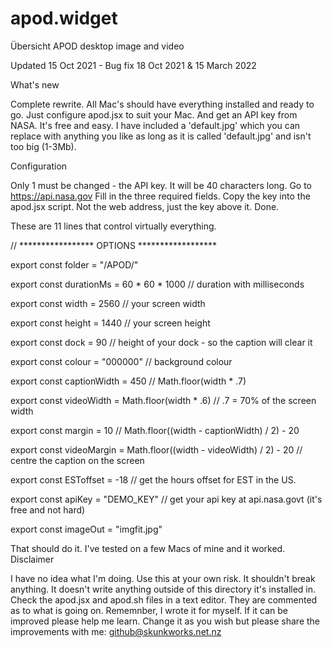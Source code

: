# apod.widget
Übersicht APOD desktop image and video

Updated 15 Oct 2021 - Bug fix 18 Oct 2021 & 15 March 2022

What's new

Complete rewrite. All Mac's should have everything installed and ready to go. 
Just configure apod.jsx to suit your Mac.
And get an API key from NASA. It's free and easy. 
I have included a 'default.jpg' which you can replace with anything you like as long as it is called 'default.jpg' and isn't too big (1-3Mb).

Configuration

Only 1 must be changed - the API key. It will be 40 characters long.
Go to https://api.nasa.gov
Fill in the three required fields.
Copy the key into the apod.jsx script. Not the web address, just the key above it.
Done.

These are 11 lines that control virtually everything.

// ***************** OPTIONS ******************

export const folder = "/APOD/"

export const durationMs = 60 * 60 * 1000 // duration with milliseconds

export const width = 2560 // your screen width

export const height = 1440 // your screen height

export const dock = 90 // height of your dock - so the caption will clear it

export const colour = "000000" // background colour

export const captionWidth = 450 // Math.floor(width * .7)

export const videoWidth = Math.floor(width * .6) // .7 = 70% of the screen width

export const margin = 10 // Math.floor((width - captionWidth) / 2) - 20

export const videoMargin = Math.floor((width - videoWidth) / 2) - 20 // centre the caption on the screen

export const ESToffset = -18 // get the hours offset for EST in the US.

export const apiKey = "DEMO_KEY" // get your api key at api.nasa.govt  (it's free and not hard)

export const imageOut = "imgfit.jpg"


That should do it. I've tested on a few Macs of mine and it worked.
Disclaimer

I have no idea what I'm doing. 
Use this at your own risk. It shouldn't break anything. It doesn't write anything outside of this directory it's installed in. Check the apod.jsx and apod.sh files in a text editor. They are commented as to what is going on.
Rememnber, I wrote it for myself. If it can be improved please help me learn. 
Change it as you wish but please share the improvements with me: github@skunkworks.net.nz
